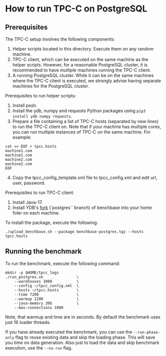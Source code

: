 # How to run TPC-C on PostgreSQL

## Prerequisites

The TPC-C setup involves the following components:
1. Helper scripts located in this directory. Execute them on any random machine.
2. TPC-C client, which can be executed on the same machine as the helper scripts. However, for a reasonable PostgreSQL cluster, it is recommended to have multiple machines running the TPC-C client.
3. A running PostgreSQL cluster. While it can be on the same machines where the TPC-C client is executed, we strongly advise having separate machines for the PostgreSQL cluster.

Prerequisites to run helper scripts:
1. Install pssh.
2. Install the ydb, numpy and requests Python packages using `pip3 install ydb numpy requests`.
3. Prepare a file containing a list of TPC-C hosts (separated by new lines) to run the TPC-C client on. Note that if your machine has multiple cores, you can run multiple instances of TPC-C on the same machine. For example:
```
cat << EOF > tpcc.hosts
machine1.com
machine1.com
machine2.com
machine2.com
EOF
```

4. Copy the tpcc_config_template.xml file to tpcc_config.xml and edit url, user, password.

Prerequisites to run TPC-C client:
1. Install Java-17.
2. Install YDB's [fork](https://github.com/ydb-platform/benchbase) (`postgres`` branch) of benchbase into your home foler on each machine.

To install the package, execute the following:
```
./upload_benchbase.sh --package benchbase-postgres.tgz --hosts tpcc.hosts
```

## Running the benchmark

To run the benchmark, execute the following command:

```
mkdir -p $HOME/tpcc_logs
./run_postgres.sh               \
    --warehouses 1000           \
    --config ~/tpcc_config.xml  \
    --hosts ~/tpcc.hosts        \
    --time 7200                 \
    --warmup 1200               \
    --java-memory 30G           \
    --max-connections 1000
```

Note, that warmup and time are in seconds. By default the benchmark uses just 16 loader threads.

If you have already executed the benchmark, you can use the `--run-phase-only` flag to reuse existing data and skip the loading phase. This will save you time on data generation. Also just to load the data and skip benchmark execution, use the `--no-run` flag.